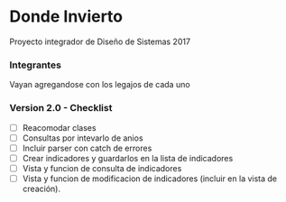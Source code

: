 # Donde Invierto
Proyecto integrador de Diseño de Sistemas 2017

### Integrantes
Vayan agregandose con los legajos de cada uno

### Version 2.0 - Checklist

- [ ] Reacomodar clases
- [ ] Consultas por intevarlo de anios
- [ ] Incluir parser con catch de errores
- [ ] Crear indicadores y guardarlos en la lista de indicadores
- [ ] Vista y funcion de consulta de indicadores
- [ ] Vista y funcion de modificacion de indicadores (incluir en la vista de creación).
